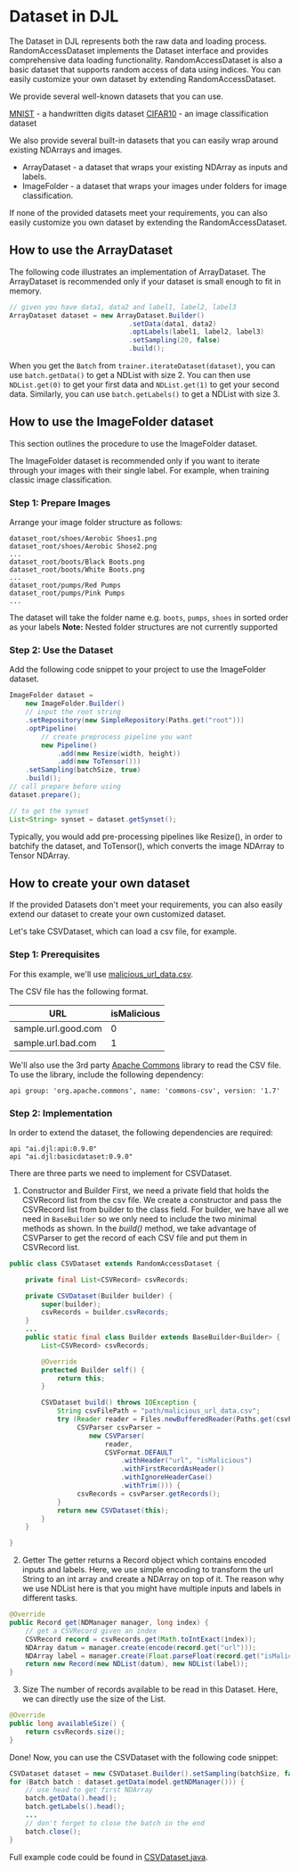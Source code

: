 # Dataset in DJL

The Dataset in DJL represents both the raw data and loading process.
RandomAccessDataset implements the Dataset interface and provides comprehensive data loading functionality.
RandomAccessDataset is also a basic dataset that supports random access of data using indices.
You can easily customize your own dataset by extending RandomAccessDataset.

We provide several well-known datasets that you can use.

[MNIST](http://yann.lecun.com/exdb/mnist) - a handwritten digits dataset
[CIFAR10](https://www.cs.toronto.edu/~kriz/cifar.html) - an image classification dataset

We also provide several built-in datasets that you can easily wrap around existing NDArrays and images.

- ArrayDataset - a dataset that wraps your existing NDArray as inputs and labels.
- ImageFolder - a dataset that wraps your images under folders for image classification.

If none of the provided datasets meet your requirements, you can also easily customize you own dataset by extending
the RandomAccessDataset.

## How to use the ArrayDataset

The following code illustrates an implementation of ArrayDataset.
The ArrayDataset is recommended only if your dataset is small enough to fit in memory.

```java
// given you have data1, data2 and label1, label2, label3
ArrayDataset dataset = new ArrayDataset.Builder()
                              .setData(data1, data2)
                              .optLabels(label1, label2, label3)
                              .setSampling(20, false)
                              .build();

```

When you get the `Batch` from `trainer.iterateDataset(dataset)`,
you can use ``batch.getData()`` to get a NDList with size 2. You can then use `NDList.get(0)` to get your first data and `NDList.get(1)` to get your second data.
Similarly, you can use `batch.getLabels()` to get a NDList with size 3.

## How to use the ImageFolder dataset

This section outlines the procedure to use the ImageFolder dataset.

The ImageFolder dataset is recommended only if you want to iterate through your images with their single label. For example, when training classic image classification.

### Step 1: Prepare Images
Arrange your image folder structure as follows:

```
dataset_root/shoes/Aerobic Shoes1.png
dataset_root/shoes/Aerobic Shose2.png
...
dataset_root/boots/Black Boots.png
dataset_root/boots/White Boots.png
...
dataset_root/pumps/Red Pumps
dataset_root/pumps/Pink Pumps
...
```

The dataset will take the folder name e.g. `boots`, `pumps`, `shoes` in sorted order as your labels
**Note:** Nested folder structures are not currently supported

### Step 2: Use the Dataset
Add the following code snippet to your project to use the ImageFolder dataset.

```java
ImageFolder dataset =
    new ImageFolder.Builder()
    // input the root string
    .setRepository(new SimpleRepository(Paths.get("root")))
    .optPipeline(
        // create preprocess pipeline you want
        new Pipeline()
            .add(new Resize(width, height))
            .add(new ToTensor()))
    .setSampling(batchSize, true)
    .build();
// call prepare before using
dataset.prepare();

// to get the synset
List<String> synset = dataset.getSynset();
```

Typically, you would add pre-processing pipelines like Resize(), in order to batchify the dataset, and ToTensor(), which converts the image NDArray to Tensor NDArray.

## How to create your own dataset

If the provided Datasets don't meet your requirements, you can also easily extend our dataset to create your own customized dataset.

Let's take CSVDataset, which can load a csv file, for example.

### Step 1: Prerequisites
For this example, we'll use [malicious_url_data.csv](https://github.com/incertum/cyber-matrix-ai/blob/master/Malicious-URL-Detection-Deep-Learning/data/url_data_mega_deep_learning.csv).

The CSV file has the following format.

| URL      | isMalicious |
| ----------- | ----------- |
| sample.url.good.com | 0 |
| sample.url.bad.com | 1  |

We'll also use the 3rd party [Apache Commons](https://commons.apache.org/) library to read the CSV file. To use the library, include the following dependency:

```
api group: 'org.apache.commons', name: 'commons-csv', version: '1.7'
```

### Step 2: Implementation
In order to extend the dataset, the following dependencies are required:

```
api "ai.djl:api:0.9.0"
api "ai.djl:basicdataset:0.9.0"
```

There are three parts we need to implement for CSVDataset.

1. Constructor and Builder
First, we need a private field that holds the CSVRecord list from the csv file.
We create a constructor and pass the CSVRecord list from builder to the class field.
For builder, we have all we need in `BaseBuilder` so we only need to include the two minimal methods as shown.
In the *build()* method, we take advantage of CSVParser to get the record of each CSV file and put them in CSVRecord list.

```java
public class CSVDataset extends RandomAccessDataset {

    private final List<CSVRecord> csvRecords;

    private CSVDataset(Builder builder) {
        super(builder);
        csvRecords = builder.csvRecords;
    }
    ...
    public static final class Builder extends BaseBuilder<Builder> {
        List<CSVRecord> csvRecords;

        @Override
        protected Builder self() {
            return this;
        }

        CSVDataset build() throws IOException {
            String csvFilePath = "path/malicious_url_data.csv";
            try (Reader reader = Files.newBufferedReader(Paths.get(csvFilePath));
                 CSVParser csvParser =
                    new CSVParser(
                        reader,
                        CSVFormat.DEFAULT
                            .withHeader("url", "isMalicious")
                            .withFirstRecordAsHeader()
                            .withIgnoreHeaderCase()
                            .withTrim())) {
                 csvRecords = csvParser.getRecords();
            }
            return new CSVDataset(this);
        }
    }

}
```

2. Getter
The getter returns a Record object which contains encoded inputs and labels.
Here, we use simple encoding to transform the url String to an int array and create a NDArray on top of it.
The reason why we use NDList here is that you might have multiple inputs and labels in different tasks.

```java
@Override
public Record get(NDManager manager, long index) {
    // get a CSVRecord given an index
    CSVRecord record = csvRecords.get(Math.toIntExact(index));
    NDArray datum = manager.create(encode(record.get("url")));
    NDArray label = manager.create(Float.parseFloat(record.get("isMalicious")));
    return new Record(new NDList(datum), new NDList(label));
}
```

3. Size
The number of records available to be read in this Dataset.
Here, we can directly use the size of the List<CSVRecord>.

```java
@Override
public long availableSize() {
    return csvRecords.size();
}
```

Done!
Now, you can use the CSVDataset with the following code snippet:

```java
CSVDataset dataset = new CSVDataset.Builder().setSampling(batchSize, false).build();
for (Batch batch : dataset.getData(model.getNDManager())) {
    // use head to get first NDArray
    batch.getData().head();
    batch.getLabels().head();
    ...
    // don't forget to close the batch in the end
    batch.close();
}
```

Full example code could be found in [CSVDataset.java](https://github.com/awslabs/djl/blob/master/docs/development/CSVDataset.java).
